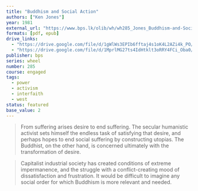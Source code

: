 ```yaml
---
title: "Buddhism and Social Action"
authors: ["Ken Jones"]
year: 1981
external_url: "https://www.bps.lk/olib/wh/wh285_Jones_Buddhism-and-Social-Action.html"
formats: [pdf, epub]
drive_links:
  - "https://drive.google.com/file/d/1gWlWs3EPIb6fftaj4s1oK4L2AZi4k_PO/view?usp=drivesdk"
  - "https://drive.google.com/file/d/1MprlMG27ts4IdHtklt3oRRY4FCi_Oba0/view?usp=drivesdk"
publisher: bps
series: wheel
number: 285
course: engaged
tags: 
  - power
  - activism
  - interfaith
  - west
status: featured
base_value: 2
---
```


> From suffering arises desire to end suffering. The secular humanistic activist sets himself the endless task of satisfying that desire, and perhaps hopes to end social suffering by constructing utopias. The Buddhist, on the other hand, is concerned ultimately with the transformation of desire.

> Capitalist industrial society has created conditions of extreme impermanence, and the struggle with a conflict-creating mood of dissatisfaction and frustration. It would be difficult to imagine any social order for which Buddhism is more relevant and needed.

